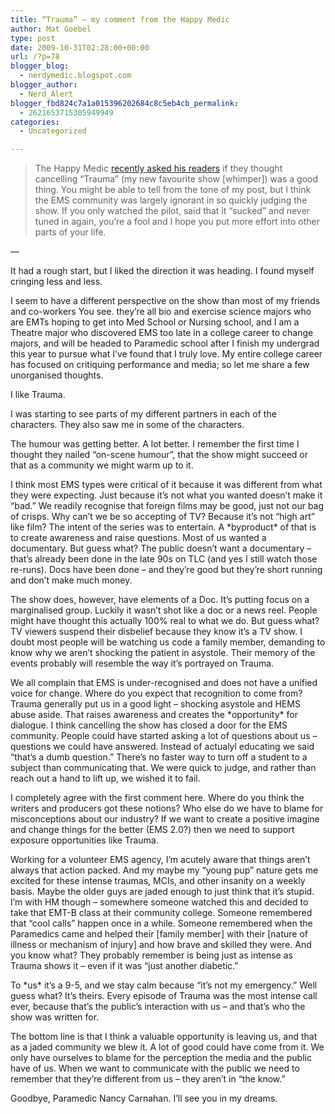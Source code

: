 ```yaml
---
title: “Trauma” – my comment from the Happy Medic
author: Mat Goebel
type: post
date: 2009-10-31T02:28:00+00:00
url: /?p=78
blogger_blog:
  - nerdymedic.blogspot.com
blogger_author:
  - Nerd_Alert
blogger_fbd824c7a1a015396202684c8c5eb4cb_permalink:
  - 2621653715305949949
categories:
  - Uncategorized

---
```

>The Happy Medic [recently asked his readers][1] if they thought cancelling &#8220;Trauma&#8221; (my new favourite show [whimper]) was a good thing. You might be able to tell from the tone of my post, but I think the EMS community was largely ignorant in so quickly judging the show. If you only watched the pilot, said that it &#8220;sucked&#8221; and never tuned in again, you&#8217;re a fool and I hope you put more effort into other parts of your life.

&#8212;

It had a rough start, but I liked the direction it was heading. I found myself cringing less and less.

I seem to have a different perspective on the show than most of my friends and co-workers You see. they&#8217;re all bio and exercise science majors who are EMTs hoping to get into Med School or Nursing school, and I am a Theatre major who discovered EMS too late in a college career to change majors, and will be headed to Paramedic school after I finish my undergrad this year to pursue what I&#8217;ve found that I truly love. My entire college career has focused on critiquing performance and media; so let me share a few unorganised thoughts.

I like Trauma.

I was starting to see parts of my different partners in each of the characters. They also saw me in some of the characters.

The humour was getting better. A lot better. I remember the first time I thought they nailed &#8220;on-scene humour&#8221;, that the show might succeed or that as a community we might warm up to it.

I think most EMS types were critical of it because it was different from what they were expecting. Just because it&#8217;s not what you wanted doesn&#8217;t make it &#8220;bad.&#8221; We readily recognise that foreign films may be good, just not our bag of crisps. Why can&#8217;t we be so accepting of TV? Because it&#8217;s not &#8220;high art&#8221; like film? The intent of the series was to entertain. A \*byproduct\* of that is to create awareness and raise questions. Most of us wanted a documentary. But guess what? The public doesn&#8217;t want a documentary &#8211; that&#8217;s already been done in the late 90s on TLC (and yes I still watch those re-runs). Docs have been done &#8211; and they&#8217;re good but they&#8217;re short running and don&#8217;t make much money.

The show does, however, have elements of a Doc. It&#8217;s putting focus on a marginalised group. Luckily it wasn&#8217;t shot like a doc or a news reel. People might have thought this actually 100% real to what we do. But guess what? TV viewers suspend their disbelief because they know it&#8217;s a TV show. I doubt most people will be watching us code a family member, demanding to know why we aren&#8217;t shocking the patient in asystole. Their memory of the events probably will resemble the way it&#8217;s portrayed on Trauma.

We all complain that EMS is under-recognised and does not have a unified voice for change. Where do you expect that recognition to come from? Trauma generally put us in a good light &#8211; shocking asystole and HEMS abuse aside. That raises awareness and creates the \*opportunity\* for dialogue. I think cancelling the show has closed a door for the EMS community. People could have started asking a lot of questions about us &#8211; questions we could have answered. Instead of actualyl educating we said &#8220;that&#8217;s a dumb question.&#8221; There&#8217;s no faster way to turn off a student to a subject than communicating that. We were quick to judge, and rather than reach out a hand to lift up, we wished it to fail.

I completely agree with the first comment here. Where do you think the writers and producers got these notions? Who else do we have to blame for misconceptions about our industry? If we want to create a positive imagine and change things for the better (EMS 2.0?) then we need to support exposure opportunities like Trauma.

Working for a volunteer EMS agency, I&#8217;m acutely aware that things aren&#8217;t always that action packed. And my maybe my &#8220;young pup&#8221; nature gets me excited for these intense traumas, MCIs, and other insanity on a weekly basis. Maybe the older guys are jaded enough to just think that it&#8217;s stupid. I&#8217;m with HM though &#8211; somewhere someone watched this and decided to take that EMT-B class at their community college. Someone remembered that &#8220;cool calls&#8221; happen once in a while. Someone remembered when the Paramedics came and helped their [family member] with their [nature of illness or mechanism of injury] and how brave and skilled they were. And you know what? They probably remember is being just as intense as Trauma shows it &#8211; even if it was &#8220;just another diabetic.&#8221;

To \*us\* it&#8217;s a 9-5, and we stay calm because &#8220;it&#8217;s not my emergency.&#8221; Well guess what? It&#8217;s theirs. Every episode of Trauma was the most intense call ever, because that&#8217;s the public&#8217;s interaction with us &#8211; and that&#8217;s who the show was written for.

The bottom line is that I think a valuable opportunity is leaving us, and that as a jaded community we blew it. A lot of good could have come from it. We only have ourselves to blame for the perception the media and the public have of us. When we want to communicate with the public we need to remember that they&#8217;re different from us &#8211; they aren&#8217;t in &#8220;the know.&#8221;

Goodbye, Paramedic Nancy Carnahan. I&#8217;ll see you in my dreams.

<div class="blogger-post-footer">
  <img src="" alt="" width="1" height="1" />
</div>

 [1]: http://happymedic.com/2009/10/30/you-make-the-call-nbcs-trauma/